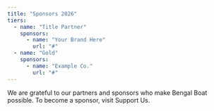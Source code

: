 ```yaml
---
title: "Sponsors 2026"
tiers:
  - name: "Title Partner"
    sponsors:
      - name: "Your Brand Here"
        url: "#"
  - name: "Gold"
    sponsors:
      - name: "Example Co."
        url: "#"
---
```


We are grateful to our partners and sponsors who make Bengal Boat possible. To become a sponsor, visit Support Us.
